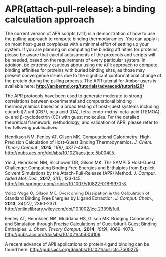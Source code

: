# APR(attach-pull-release): a binding calculation approach

The current version of APR scripts (v1.1) is a demonstration of how to use the pulling approach to compute binding thermodynamics. 
You can apply it on most host-guest complexes with a minimal effort of setting up your system. 
If you are planning on computing the binding affinities for proteins, please be aware that
careful adjustments of the protocols and scripts will be needed, based on the requirements of every particular system. In addition,
be extremely cautious about using the APR approach to compute binding affinities for proteins with buried binding sites, as those
may present convergence issues due to the significant conformational change of the protein during the pulling process. The APR tutorial for Amber users is available here:
__http://ambermd.org/tutorials/advanced/tutorial29/__     

The APR protocols have been used to generate moderate to strong correlations between experimental and computational binding thermodynamics based on a broad testing of host-guest systems
 including cucurbit[7]uril (CB7), octa acid (OA), tetra-endo-methyl octa-acid (TEMOA), α- and β-cyclodextrin (CD) with guest molecules. For the detailed theoretical framework, methodology, and validation of APR, please refer to the following publications:

Henriksen NM, Fenley AT, Gilson MK. Computational Calorimetry: High-Precision Calculation of Host-Guest Binding Thermodynamics. _J. Chem. Theory Comput._, __2015__, _11(9)_, 4377-4394. 
http://pubs.acs.org/doi/abs/10.1021/acs.jctc.5b00405.
 
Yin J, Henriksen NM, Slochower DR, Gilson MK. The SAMPL5 Host-Guest Challenge: Computing Binding Free Energies and Enthalpies from Explicit Solvent Simulations by the Attach-Pull-Release
 (APR) Method. _J. Comput. Aided Mol. Des._, __2017__, _31(1)_, 133-145. http://link.springer.com/article/10.1007/s10822-016-9970-8.

Velez-Vega C, Gilson MK. Overcoming Dissipation in the Calculation of Standard Binding Free Energies by Ligand Extraction. _J. Comput. Chem._, __2013__, _34(27)_, 2360-2371. http://onlinelibrary.wiley.com/doi/10.1002/jcc.23398/full.

Fenley AT, Henriksen NM, Muddana HS, Gilson MK. Bridging Calorimetry and Simulation through Precise Calculations of Cucurbituril-Guest Binding Enthalpies. 
_J. Chem. Theory Comput._, __2014__, _10(9)_, 4069-4078. http://pubs.acs.org/doi/abs/10.1021/ct5004109.  

A recent advance of APR applications to protein-ligand binding can be found here: http://pubs.acs.org/doi/abs/10.1021/acs.jctc.7b00275.
